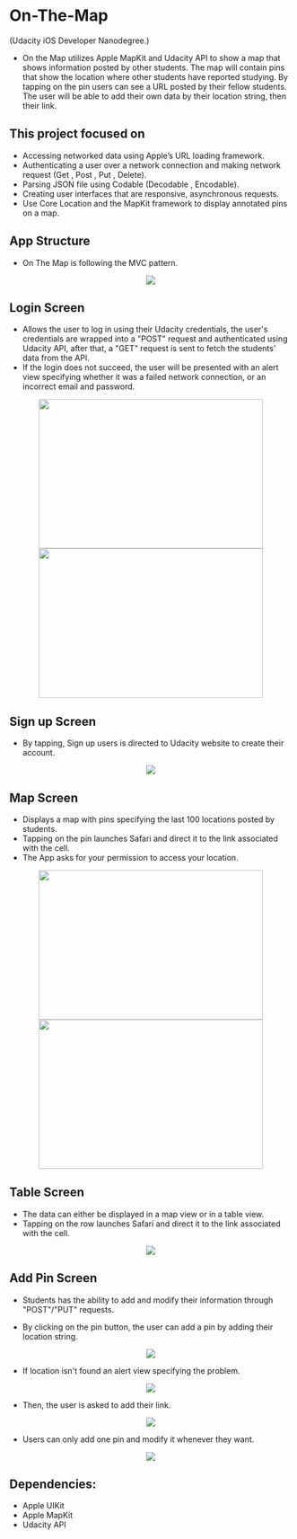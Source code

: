 # On-The-Map
 (Udacity iOS Developer Nanodegree.)
- On the Map utilizes Apple MapKit and Udacity API to show a map that shows information posted by other students.
 The map will contain pins that show the location where other students have reported studying. 
 By tapping on the pin users can see a URL posted by their fellow students. 
 The user will be able to add their own data by their location string, then their link.

## This project focused on
* Accessing networked data using Apple’s URL loading framework.
* Authenticating a user over a network connection and making network request (Get , Post , Put , Delete).
* Parsing JSON file using Codable (Decodable , Encodable).
* Creating user interfaces that are responsive, asynchronous requests.
* Use Core Location and the MapKit framework to display annotated pins on a map.

## App Structure
- On The Map is following the MVC pattern.

<p align="center">
  <img src="images/mvc.png">
</p>

## Login Screen 
- Allows the user to log in using their Udacity credentials, the user's credentials are wrapped into a "POST" request and authenticated using Udacity API, after that, a "GET" request is sent to fetch the students' data from the API.
- If the login does not succeed, the user will be presented with an alert view specifying whether it was a failed network connection, or an incorrect email and password.

<p align="center">
  <img src="images/login.png" width="400" height="266" >
  <img src="images/login2.png" width="400" height="266" >
</p>

## Sign up Screen
- By tapping, Sign up users is directed to Udacity website to create their account.

<p align="center">
  <img src="images/signup.png">
</p>

## Map Screen
- Displays a map with pins specifying the last 100 locations posted by students.
- Tapping on the pin launches Safari and direct it to the link associated with the cell.
- The App asks for your permission to access your location.

<p align="center">
  <img src="images/location.png" width="400" height="266" >
  <img src="images/pins.png" width="400" height="266" >
</p>

## Table Screen
- The data can either be displayed in a map view or in a table view.
- Tapping on the row launches Safari and direct it to the link associated with the cell.

<p align="center">
  <img src="images/table.png">
</p>

## Add Pin Screen
- Students has the ability to add and modify their information through "POST"/"PUT" requests.

- By clicking on the pin button, the user can add a pin by adding their location string.

<p align="center">
  <img src="images/pin.png">
</p>

- If location isn't found an alert view specifying the problem.

<p align="center">
  <img src="images/locationNot.png">
</p>

- Then, the user is asked to add their link.

<p align="center">
  <img src="images/addURL.png">
</p>

- Users can only add one pin and modify it whenever they want.

<p align="center">
  <img src="images/pinOverview.png">
</p>

## Dependencies:
* Apple UIKit
* Apple MapKit
* Udacity API
